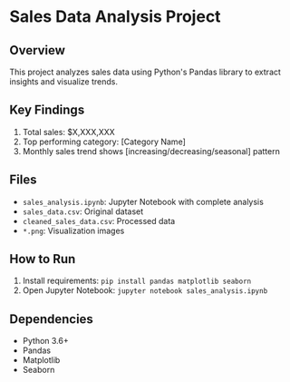 # Sales Data Analysis Project

## Overview
This project analyzes sales data using Python's Pandas library to extract insights and visualize trends.

## Key Findings
1. Total sales: $X,XXX,XXX
2. Top performing category: [Category Name]
3. Monthly sales trend shows [increasing/decreasing/seasonal] pattern

## Files
- `sales_analysis.ipynb`: Jupyter Notebook with complete analysis
- `sales_data.csv`: Original dataset
- `cleaned_sales_data.csv`: Processed data
- `*.png`: Visualization images

## How to Run
1. Install requirements: `pip install pandas matplotlib seaborn`
2. Open Jupyter Notebook: `jupyter notebook sales_analysis.ipynb`

## Dependencies
- Python 3.6+
- Pandas
- Matplotlib
- Seaborn
